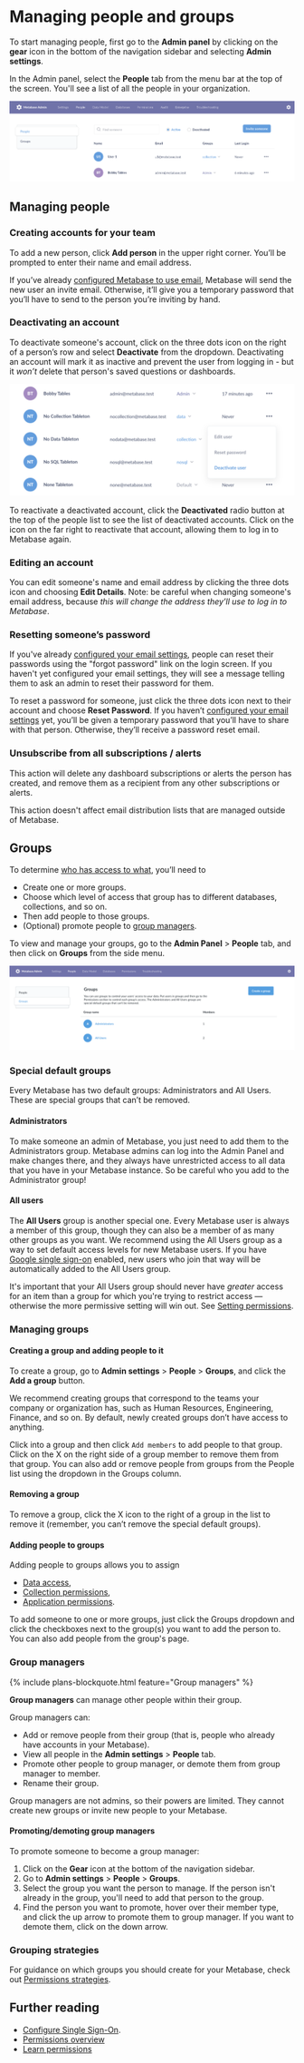# Managing people and groups

To start managing people, first go to the **Admin panel** by clicking on the **gear** icon in the bottom of the navigation sidebar and selecting **Admin settings**.

In the Admin panel, select the **People** tab from the menu bar at the top of the screen. You'll see a list of all the people in your organization.

![Admin menu](images/AdminBar.png)

## Managing people

### Creating accounts for your team

To add a new person, click **Add person** in the upper right corner. You’ll be prompted to enter their name and email address.

If you’ve already [configured Metabase to use email](02-setting-up-email.md), Metabase will send the new user an invite email. Otherwise, it’ll give you a temporary password that you’ll have to send to the person you’re inviting by hand.

### Deactivating an account

To deactivate someone's account, click on the three dots icon on the right of a person’s row and select **Deactivate** from the dropdown. Deactivating an account will mark it as inactive and prevent the user from logging in - but it _won’t_ delete that person's saved questions or dashboards.

![Remove a user](images/RemoveUser.png)

To reactivate a deactivated account, click the **Deactivated** radio button at the top of the people list to see the list of deactivated accounts. Click on the icon on the far right to reactivate that account, allowing them to log in to Metabase again.

### Editing an account

You can edit someone's name and email address by clicking the three dots icon and choosing **Edit Details**. Note: be careful when changing someone's email address, because _this will change the address they’ll use to log in to Metabase_.

### Resetting someone’s password

If you've already [configured your email settings](02-setting-up-email.md), people can reset their passwords using the "forgot password" link on the login screen. If you haven't yet configured your email settings, they will see a message telling them to ask an admin to reset their password for them.

To reset a password for someone, just click the three dots icon next to their account and choose **Reset Password**. If you haven’t [configured your email settings](02-setting-up-email.md) yet, you’ll be given a temporary password that you’ll have to share with that person. Otherwise, they’ll receive a password reset email.

### Unsubscribe from all subscriptions / alerts

This action will delete any dashboard subscriptions or alerts the person has created, and remove them as a recipient from any other subscriptions or alerts.

This action doesn't affect email distribution lists that are managed outside of Metabase.

## Groups

To determine [who has access to what](05-setting-permissions.md), you’ll need to

- Create one or more groups.
- Choose which level of access that group has to different databases, collections, and so on.
- Then add people to those groups.
- (Optional) promote people to [group managers](#group-managers).

To view and manage your groups, go to the **Admin Panel** > **People** tab, and then click on **Groups** from the side menu.

![Groups](images/groups.png)

### Special default groups

Every Metabase has two default groups: Administrators and All Users. These are special groups that can’t be removed.

#### Administrators

To make someone an admin of Metabase, you just need to add them to the Administrators group. Metabase admins can log into the Admin Panel and make changes there, and they always have unrestricted access to all data that you have in your Metabase instance. So be careful who you add to the Administrator group!

#### All users

The **All Users** group is another special one. Every Metabase user is always a member of this group, though they can also be a member of as many other groups as you want. We recommend using the All Users group as a way to set default access levels for new Metabase users. If you have [Google single sign-on](10-single-sign-on.md) enabled, new users who join that way will be automatically added to the All Users group.

It's important that your All Users group should never have _greater_ access for an item than a group for which you're trying to restrict access — otherwise the more permissive setting will win out. See [Setting permissions](05-setting-permissions.md).

### Managing groups

#### Creating a group and adding people to it

To create a group, go to **Admin settings** > **People** > **Groups**, and click the **Add a group** button. 

We recommend creating groups that correspond to the teams your company or organization has, such as Human Resources, Engineering, Finance, and so on. By default, newly created groups don’t have access to anything.

Click into a group and then click `Add members` to add people to that group. Click on the X on the right side of a group member to remove them from that group. You can also add or remove people from groups from the People list using the dropdown in the Groups column.

#### Removing a group

To remove a group, click the X icon to the right of a group in the list to remove it (remember, you can’t remove the special default groups).

#### Adding people to groups

Adding people to groups allows you to assign 

- [Data access](05-setting-permissions.md),
- [Collection permissions](06-collections.md),
- [Application permissions](application-permissions.md).

To add someone to one or more groups, just click the Groups dropdown and click the checkboxes next to the group(s) you want to add the person to. You can also add people from the group's page.

### Group managers

{% include plans-blockquote.html feature="Group managers" %}

**Group managers** can manage other people within their group.

Group managers can:

- Add or remove people from their group (that is, people who already have accounts in your Metabase).
- View all people in the **Admin settings** > **People** tab.
- Promote other people to group manager, or demote them from group manager to member.
- Rename their group.

Group managers are not admins, so their powers are limited. They cannot create new groups or invite new people to your Metabase.

#### Promoting/demoting group managers

To promote someone to become a group manager:

1. Click on the **Gear** icon at the bottom of the navigation sidebar.
2. Go to **Admin settings** > **People** > **Groups**.
3. Select the group you want the person to manage. If the person isn't already in the group, you'll need to add that person to the group.
4. Find the person you want to promote, hover over their member type, and click the up arrow to promote them to group manager. If you want to demote them, click on the down arrow.

### Grouping strategies

For guidance on which groups you should create for your Metabase, check out [Permissions strategies](https://www.metabase.com/learn/permissions/strategy).

## Further reading

- [Configure Single Sign-On](10-single-sign-on.md).
- [Permissions overview](05-setting-permissions.md)
- [Learn permissions](https://www.metabase.com/learn/permissions/)
